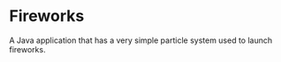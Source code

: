 Fireworks
=========

A Java application that has a very simple particle system used to launch fireworks.
